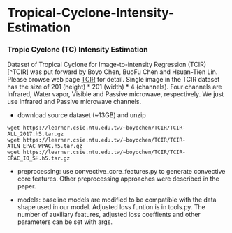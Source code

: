 # Tropical-Cyclone-Intensity-Estimation
### Tropic Cyclone (TC) Intensity Estimation
Dataset of Tropical Cyclone for Image-to-intensity Regression (TCIR) [^TCIR] was put forward by Boyo Chen, BuoFu Chen and Hsuan-Tien Lin. Please browse web page [TCIR](https://www.csie.ntu.edu.tw/~htlin/program/TCIR/) for detail.
Single image in the TCIR dataset has the size of  201 (height) \* 201 (width) \* 4 (channels). Four channels are Infrared, Water vapor, Visible and Passive microwave, respectively. We just use Infrared and Passive microwave channels.

- download source dataset (~13GB) and unzip

```
wget https://learner.csie.ntu.edu.tw/~boyochen/TCIR/TCIR-ALL_2017.h5.tar.gz
wget https://learner.csie.ntu.edu.tw/~boyochen/TCIR/TCIR-ATLN_EPAC_WPAC.h5.tar.gz
wget https://learner.csie.ntu.edu.tw/~boyochen/TCIR/TCIR-CPAC_IO_SH.h5.tar.gz
```
- preprocessing: 
 use convective_core_features.py to generate convective core features. Other preprocessing approaches were described in the paper.
 
- models:
  baseline models are modified to be compatible with the data shape used in our model. Adjusted loss funtion is in tools.py. The number of auxiliary features, adjusted loss coeffients and other parameters can be set with args.
 
